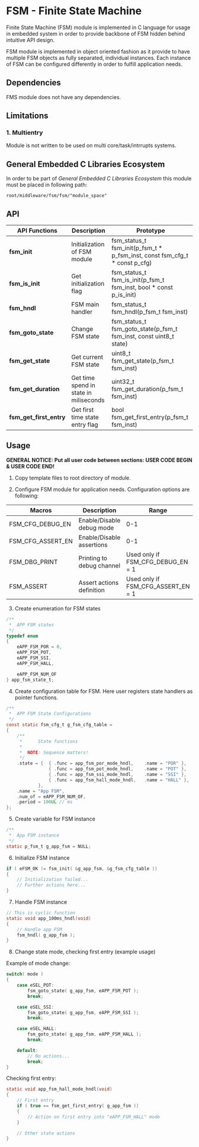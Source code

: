 # **FSM - Finite State Machine**
Finite State Machine (FSM) module is implemented in C language for usage in embedded system in order to provide backbone of FSM hidden behind intuitive API design. 

FSM module is implemented in object oriented fashion as it provide to have multiple FSM objects as fully separated, individual instances. Each instance of FSM can be configured differently in order to fulfill application needs.

## **Dependencies**

FMS module does not have any dependencies.

## **Limitations**

### **1. Multientry**
Module is not written to be used on multi core/task/intrrupts systems. 

## **General Embedded C Libraries Ecosystem**
In order to be part of *General Embedded C Libraries Ecosystem* this module must be placed in following path: 

```
root/middleware/fsm/fsm/"module_space"
```

 ## **API**
| API Functions | Description | Prototype |
| --- | ----------- | ----- |
| **fsm_init** | Initialization of FSM module | fsm_status_t fsm_init(p_fsm_t * p_fsm_inst, const fsm_cfg_t * const p_cfg) |****
| **fsm_is_init** | Get initialization flag | fsm_status_t fsm_is_init(p_fsm_t fsm_inst, bool * const p_is_init) |
| **fsm_hndl** | FSM main handler | fsm_status_t fsm_hndl(p_fsm_t fsm_inst) |
| **fsm_goto_state** | Change FSM state | fsm_status_t fsm_goto_state(p_fsm_t fsm_inst, const uint8_t state) |
| **fsm_get_state** | Get current FSM state | uint8_t fsm_get_state(p_fsm_t fsm_inst) |
| **fsm_get_duration** | Get time spend in state in miliseconds | uint32_t fsm_get_duration(p_fsm_t fsm_inst) |
| **fsm_get_first_entry** | Get first time state entry flag | bool fsm_get_first_entry(p_fsm_t fsm_inst) |

## **Usage**

**GENERAL NOTICE: Put all user code between sections: USER CODE BEGIN & USER CODE END!**

1. Copy template files to root directory of module.

2. Configure FSM module for application needs. Configuration options are following:

| Macros | Description | Range | Default | 
| ------------- | ----------- | ----- | --- |
| FSM_CFG_DEBUG_EN | Enable/Disable debug mode | 0-1 | 1
| FSM_CFG_ASSERT_EN | Enable/Disable assertions | 0-1 | 1
| FSM_DBG_PRINT | Printing to debug channel | Used only if FSM_CFG_DEBUG_EN = 1 |
| FSM_ASSERT | Assert actions definition | Used only if FSM_CFG_ASSERT_EN = 1 |

3. Create enumeration for FSM states
```C
/**
 * 	APP FSM states
 */
typedef enum
{
	eAPP_FSM_POR = 0,
	eAPP_FSM_POT,
	eAPP_FSM_SSI,
	eAPP_FSM_HALL,

	eAPP_FSM_NUM_OF
} app_fsm_state_t;
```

4. Create configuration table for FSM. Here user registers state handlers as pointer functions.

```C
/**
 * 	APP FSM State Configurations
 */
const static fsm_cfg_t g_fsm_cfg_table =
{
	/**
	 * 		State functions
	 *
	 * 	NOTE: Sequence matters!
	 */
	.state = { 	{ .func = app_fsm_por_mode_hndl, 	.name = "POR" },
				{ .func = app_fsm_pot_mode_hndl, 	.name = "POT" },
				{ .func = app_fsm_ssi_mode_hndl, 	.name = "SSI" },
				{ .func = app_fsm_hall_mode_hndl, 	.name = "HALL" },
			},
	.name = "App FSM",
	.num_of = eAPP_FSM_NUM_OF,
	.period = 100UL // ms
};
```

5. Create variable for FSM instance
```C
/**
 * 	App FSM instance
 */
static p_fsm_t g_app_fsm = NULL;
```

6. Initialize FSM instance
```C
if ( eFSM_OK != fsm_init( &g_app_fsm, &g_fsm_cfg_table ))
{
    // Initialization failed...
    // Further actions here...
}
```

7. Handle FSM instance
```C
// This is cyclic function
static void app_100ms_hndl(void)
{
	// Handle app FSM
	fsm_hndl( g_app_fsm );
}

```

8. Change state mode, checking first entry (example usage)

Example of mode change:
```C
switch( mode )
{
    case eSEL_POT:
        fsm_goto_state( g_app_fsm, eAPP_FSM_POT );
        break;

    case eSEL_SSI:
        fsm_goto_state( g_app_fsm, eAPP_FSM_SSI );
        break;

    case eSEL_HALL:
        fsm_goto_state( g_app_fsm, eAPP_FSM_HALL );
        break;

    default:
        // No actions...
        break;
}
```

Checking first entry:
```C
static void app_fsm_hall_mode_hndl(void)
{
    // First entry
    if ( true == fsm_get_first_entry( g_app_fsm ))
    {
        // Action on first entry into "eAPP_FSM_HALL" mode
    }

    // Other state actions
}
```
